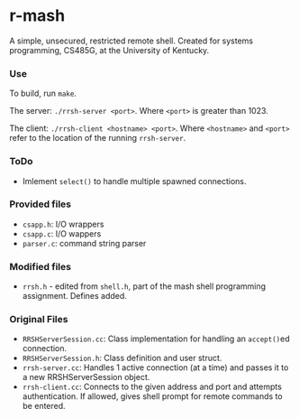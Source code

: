 # r-mash
A simple, unsecured, restricted remote shell. Created for systems programming, CS485G, at the University of Kentucky.


### Use
To build, run ```make```. 

The server: ```./rrsh-server <port>```. Where ```<port>``` is greater than 1023. 

The client: ```./rrsh-client <hostname> <port>```. Where ```<hostname>``` and ```<port>``` refer to the location of the running ```rrsh-server```.

### ToDo
- Imlement ```select()``` to handle multiple spawned connections.

### Provided files
- ```csapp.h```: I/O wrappers
- ```csapp.c```: I/O wappers
- ```parser.c```: command string parser

### Modified files
- ```rrsh.h``` - edited from ```shell.h```, part of the mash shell programming assignment. Defines added.

### Original Files
- ```RRSHServerSession.cc```: Class implementation for handling an ```accept()```ed connection.
- ```RRSHServerSession.h```: Class definition and user struct.
- ```rrsh-server.cc```: Handles 1 active connection (at a time) and passes it to a new RRSHServerSession object.
- ```rrsh-client.cc```: Connects to the given address and port and attempts authentication. If allowed, gives shell prompt for remote commands to be entered.